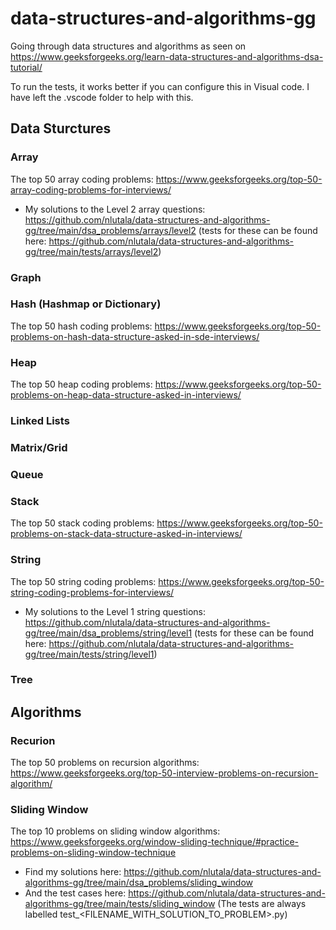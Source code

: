 # data-structures-and-algorithms-gg
Going through data structures and algorithms as seen on https://www.geeksforgeeks.org/learn-data-structures-and-algorithms-dsa-tutorial/

To run the tests, it works better if you can configure this in Visual code. I have left the .vscode folder to help with this.

## Data Sturctures

### Array
The top 50 array coding problems: https://www.geeksforgeeks.org/top-50-array-coding-problems-for-interviews/

* My solutions to the Level 2 array questions: https://github.com/nlutala/data-structures-and-algorithms-gg/tree/main/dsa_problems/arrays/level2 (tests for these can be found here: https://github.com/nlutala/data-structures-and-algorithms-gg/tree/main/tests/arrays/level2)


### Graph


### Hash (Hashmap or Dictionary)
The top 50 hash coding problems: https://www.geeksforgeeks.org/top-50-problems-on-hash-data-structure-asked-in-sde-interviews/


### Heap
The top 50 heap coding problems: https://www.geeksforgeeks.org/top-50-problems-on-heap-data-structure-asked-in-interviews/


### Linked Lists
### Matrix/Grid
### Queue


### Stack
The top 50 stack coding problems: https://www.geeksforgeeks.org/top-50-problems-on-stack-data-structure-asked-in-interviews/


### String
The top 50 string coding problems: https://www.geeksforgeeks.org/top-50-string-coding-problems-for-interviews/

* My solutions to the Level 1 string questions: https://github.com/nlutala/data-structures-and-algorithms-gg/tree/main/dsa_problems/string/level1 (tests for these can be found here: https://github.com/nlutala/data-structures-and-algorithms-gg/tree/main/tests/string/level1)


### Tree

## Algorithms

### Recurion
The top 50 problems on recursion algorithms: https://www.geeksforgeeks.org/top-50-interview-problems-on-recursion-algorithm/


### Sliding Window
The top 10 problems on sliding window algorithms: https://www.geeksforgeeks.org/window-sliding-technique/#practice-problems-on-sliding-window-technique

* Find my solutions here: https://github.com/nlutala/data-structures-and-algorithms-gg/tree/main/dsa_problems/sliding_window
* And the test cases here: https://github.com/nlutala/data-structures-and-algorithms-gg/tree/main/tests/sliding_window (The tests are always labelled test_<FILENAME_WITH_SOLUTION_TO_PROBLEM>.py)
